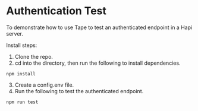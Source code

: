 # Authentication Test
To demonstrate how to use Tape to test an authenticated endpoint in a Hapi server.

Install steps:
1. Clone the repo.
2. cd into the directory, then run the following to install dependencies.
```
npm install
```
3. Create a config.env file.
4. Run the following to test the authenticated endpoint.
```
npm run test
```
